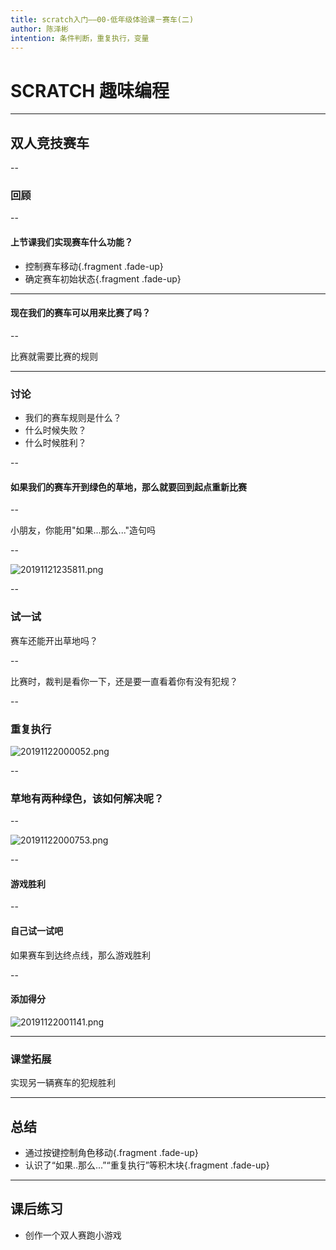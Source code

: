 ```yaml
---
title: scratch入门——00-低年级体验课－赛车(二)
author: 陈泽彬
intention: 条件判断，重复执行，变量
---
```


# SCRATCH 趣味编程

---

## 双人竞技赛车

--

### 回顾

--

#### 上节课我们实现赛车什么功能？
- 控制赛车移动{.fragment .fade-up}
- 确定赛车初始状态{.fragment .fade-up}

---

#### 现在我们的赛车可以用来比赛了吗？

--

比赛就需要比赛的规则

---

### 讨论

- 我们的赛车规则是什么？
- 什么时候失败？
- 什么时候胜利？

--

#### 如果我们的赛车开到绿色的草地，那么就要回到起点重新比赛

--

小朋友，你能用"如果...那么..."造句吗

--

![20191121235811.png](https://i.loli.net/2019/11/21/yeq9NXW5OQM3RLf.png)

--

### 试一试
赛车还能开出草地吗？

--

比赛时，裁判是看你一下，还是要一直看着你有没有犯规？

--

### 重复执行

![20191122000052.png](https://i.loli.net/2019/11/22/cPRKZrajvEwTFty.png)

--

### 草地有两种绿色，该如何解决呢？

--

![20191122000753.png](https://i.loli.net/2019/11/22/vXMIAdWyw8rEhmH.png)

--

#### 游戏胜利

--

#### 自己试一试吧

如果赛车到达终点线，那么游戏胜利

--

#### 添加得分

![20191122001141.png](https://i.loli.net/2019/11/22/uiWEnfzQY5FXHhK.png)

---

### 课堂拓展
实现另一辆赛车的犯规胜利

---

## 总结

- 通过按键控制角色移动{.fragment .fade-up}
- 认识了“如果..那么...”“重复执行”等积木块{.fragment .fade-up}


---

## 课后练习
* 创作一个双人赛跑小游戏

 
